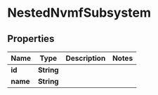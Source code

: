 

# NestedNvmfSubsystem


## Properties

Name | Type | Description | Notes
------------ | ------------- | ------------- | -------------
**id** | **String** |  | 
**name** | **String** |  | 



